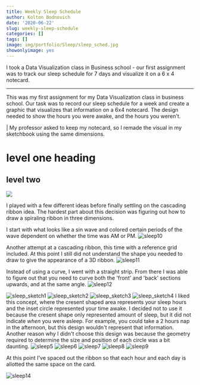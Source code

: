 ```yaml
---
title: Weekly Sleep Schedule
author: Kolton Bodnovich
date: '2020-06-22'
slug: weekly-sleep-schedule
categories: []
tags: []
image: img/portfolio/Sleep/sleep_sched.jpg
showonlyimage: yes
---
```


I took a Data Visualization class in Business school - our first assignment was to track our sleep schedule for 7 days and visualize it on a 6 x 4 notecard. 

<!--more--> 

*****

This was my first assignment for my Data Visualization class in business school. Our task was to record our sleep schedule for a week and create a graphic that visualizes that information on a 6x4 notecard. The design needed to show the hours you were awake, and the hours you weren't. 

| My professor asked to keep my notecard, so I remade the visual in my sketchbook using the same dimensions. 

level one heading
=======================

level two 
-----------------------------

![](/portfolio/Sleep_files/Sleep_final_maybe_smaller.jpg)

I played with a few different ideas before finally settling on the cascading ribbon idea. The hardest part about this decision was figuring out how to draw a spiraling ribbon in three dimensions.  

I start with what looks like a sin wave and colored certain periods of the wave dependent on whether the time was AM or PM.
![sleep10](/portfolio/Sleep_files/sleep_sketch10.jpg)

Another attempt at a cascading ribbon, this time with a reference grid included. At this point I still did not understand the shape you needed to draw to give the appearance of a 3D ribbon. 
![sleep11](/portfolio/Sleep_files/sleep_sketch11.jpg)

Instead of using a curve, I went with a straight strip. From there I was able to figure out that you need to curve both the 'front' and 'back' sections upwards, and at the same angle. 
![sleep12](/portfolio/Sleep_files/sleep_sketch12.jpg)


![sleep_sketch1](/portfolio/Sleep_files/sleep_sketch1.jpg)
![sleep_sketch2](/portfolio/Sleep_files/sleep_sketch2.jpg)
![sleep_sketch3](/portfolio/Sleep_files/sleep_sketch3.jpg)
![sleep_sketch4](/portfolio/Sleep_files/sleep_sketch4.jpg)
I liked this concept, where the cresent shaped area represents your sleep hours and the inset circle represented your time awake. I decided not to use it because the cresent shape only represented amount of sleep, but it did not indicate *when* you were asleep. For example, you could take a 2 hours nap in the afternoon, but this design wouldn't represent that information. Another reason why I didn't choose this design was because the geometry required to determine the size and position of each circle was a bit daunting. 
![sleep5](/portfolio/Sleep_files/sleep_sketch5.jpg)
![sleep6](/portfolio/Sleep_files/sleep_sketch6.jpg)
![sleep7](/portfolio/Sleep_files/sleep_sketch7.jpg)
![sleep8](/portfolio/Sleep_files/sleep_sketch8.jpg)
![sleep9](/portfolio/Sleep_files/sleep_sketch9.jpg)


At this point I've spaced out the ribbon so that each hour and each day is allotted the same space on the card. 

![sleep14](/portfolio/Sleep_files/sleep_sketch14.jpg)
